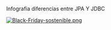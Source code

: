 Infografia diferencias entre JPA Y JDBC

[![Black-Friday-sostenible.png](https://i.postimg.cc/1tGVdcmQ/Black-Friday-sostenible.png)](https://postimg.cc/S2KK29YT)
